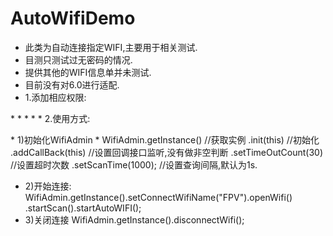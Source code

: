 # AutoWifiDemo
 * 此类为自动连接指定WIFI,主要用于相关测试.
 * 目测只测试过无密码的情况.
 * 提供其他的WIFI信息单并未测试.
 * 目前没有对6.0进行适配.
 * 1.添加相应权限:
 <p>
 *<uses-permission android:name="android.permission.CHANGE_NETWORK_STATE"/>
 *<uses-permission android:name="android.permission.CHANGE_WIFI_STATE"/>
 *<uses-permission android:name="android.permission.ACCESS_NETWORK_STATE"/>
 *<uses-permission android:name="android.permission.ACCESS_WIFI_STATE"/>
 * 2.使用方式:
 <p>
 * 1)初始化WifiAdmin
 * WifiAdmin.getInstance() //获取实例
  .init(this)         //初始化
  .addCallBack(this) //设置回调接口监听,没有做非空判断
  .setTimeOutCount(30)    //设置超时次数
  .setScanTime(1000);      //设置查询间隔,默认为1s.

 * 2)开始连接: WifiAdmin.getInstance().setConnectWifiName("FPV").openWifi() .startScan().startAutoWIFI();
 * 3)关闭连接 WifiAdmin.getInstance().disconnectWifi();

